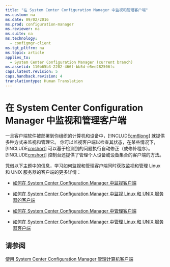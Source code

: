 ```yaml
---
title: "在 System Center Configuration Manager 中监视和管理客户端"
ms.custom: na
ms.date: 09/02/2016
ms.prod: configuration-manager
ms.reviewer: na
ms.suite: na
ms.technology: 
  - configmgr-client
ms.tgt_pltfrm: na
ms.topic: article
applies_to: 
  - System Center Configuration Manager (current branch)
ms.assetid: 110b65b3-2202-466f-bb5d-e5ee282506fc
caps.latest.revision: 5
caps.handback.revision: 4
translationtype: Human Translation
---
```

# 在 System Center Configuration Manager 中监视和管理客户端
一旦客户端软件被部署到你组织的计算机和设备中，[!INCLUDE[cm6long](../LocTest/includes/cm6long_md.md)] 就提供多种方式来监视和管理它。  你可以监视客户端以检查其状态，在某些情况下，[!INCLUDE[cmshort](../LocTest/includes/cmshort_md.md)] 可以基于检测到的问题执行自动修正（或修补程序）。[!INCLUDE[cmshort](../LocTest/includes/cmshort_md.md)] 控制台还提供了管理个人设备或设备集合的客户端的方法。  
  
 凭借以下主题中的信息，学习如何监视和管理客户端同时获取监视和管理 Linux 和 UNIX 服务器的客户端的更多详情：  
  
-   [如何在 System Center Configuration Manager 中监视客户端](../LocTest/How-to-monitor-clients-in-System-Center-Configuration-Manager.md)  
  
-   [如何在 System Center Configuration Manager 中监视 Linux 和 UNIX 服务器的客户端](../LocTest/How-to-monitor-clients-for-Linux-and-UNIX-servers-in-System-Center-Configuration-Manager.md)  
  
-   [如何在 System Center Configuration Manager 中管理客户端](../LocTest/How-to-manage-clients-in-System-Center-Configuration-Manager.md)  
  
-   [如何在 System Center Configuration Manager 中管理 Linux 和 UNIX 服务器客户端](../LocTest/How-to-manage-clients-for-Linux-and-UNIX-servers-in-System-Center-Configuration-Manager.md)  
  
## 请参阅  
 [使用 System Center Configuration Manager 管理计算机客户端](../LocTest/Manage-computer-clients-with-System-Center-Configuration-Manager.md)